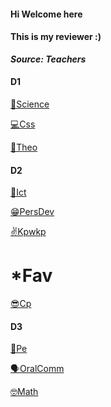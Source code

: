 <link rel="stylesheet"
href="https://actwu.github.io/Web-Dev/mdfutr.css"/>

#### Hi Welcome here
#### This is my reviewer :)
***Source: Teachers***

#### D1
[🌱Science](/key/science.md)

[💻Css](/key/css.md)

[🙏Theo]()

#### D2

[🛜Ict](/key/ict.md)

[😁PersDev](/key/IMG_0155.jpeg)

[✌️Kpwkp](/key/kpwkp.md)

# *Fav 
[😎Cp](/key/cp.md)

#### D3 

[🤧Pe]()

[🗣️OralComm]()

[🤓Math]()


